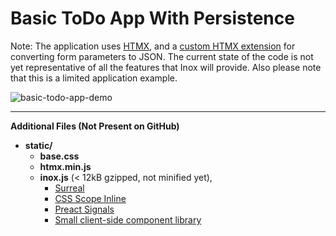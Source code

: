# Basic ToDo App With Persistence

Note: The application uses [HTMX](https://htmx.org/), and a [custom HTMX extension](../../docs/frontend-development.md#forms) for converting form parameters to JSON. The current state of the code is not yet representative of all the features that Inox will provide. Also please note that 
this is a limited application example.

![basic-todo-app-demo](https://github.com/inoxlang/inox/assets/113632189/aeddd860-d73e-4285-87ed-5efbdb04e726)

---

**Additional Files (Not Present on GitHub)**

- **static/**
  - **base.css**
  - **htmx.min.js**
  - **inox.js** (< 12kB gzipped, not minified yet),
    - [Surreal](https://github.com/gnat/surreal) 
    - [CSS Scope Inline](https://github.com/gnat/css-scope-inline)
    - [Preact Signals](https://github.com/preactjs/signals/tree/main/packages/core)
    - [Small client-side component library](../../docs/frontend-development.md#client-side-components---inoxjs)
